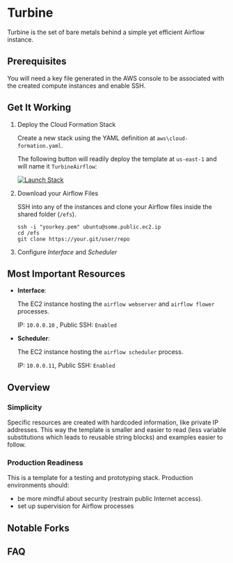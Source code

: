 # Turbine

Turbine is the set of bare metals behind a simple yet efficient Airflow instance.

## Prerequisites

You will need a key file generated in the AWS console to be associated with the created compute instances and enable SSH.

## Get It Working

1. Deploy the Cloud Formation Stack

    Create a new stack using the YAML definition at `aws\cloud-formation.yaml`.
    
    The following button will readily deploy the template at `us-east-1` and will name it `TurbineAirflow`:
    
    [![Launch Stack](https://s3.amazonaws.com/cloudformation-examples/cloudformation-launch-stack.png)](https://console.aws.amazon.com/cloudformation/home?region=us-east-1#/stacks/new?stackName=TurbineAirflow&templateURL=https://s3.amazonaws.com/villasv/turbine/cloud-formation.yaml)

2. Download your Airflow Files

    SSH into any of the instances and clone your Airflow files inside the shared folder (`/efs`).

    ```
    ssh -i "yourkey.pem" ubuntu@some.public.ec2.ip
    cd /efs
    git clone https://your.git/user/repo
    ```

3. Configure *Interface* and *Scheduler*

## Most Important Resources

- **Interface**:

    The EC2 instance hosting the `airflow webserver` and `airflow flower` processes.

    IP: `10.0.0.10` , Public SSH: `Enabled`

- **Scheduler**:

    The EC2 instance hosting the `airflow scheduler` process.

    IP: `10.0.0.11`, Public SSH: `Enabled`

## Overview

### Simplicity
Specific resources are created with hardcoded information, like private IP addresses.
This way the template is smaller and easier to read (less variable substitutions which leads to reusable string blocks) and examples easier to follow.

### Production Readiness
This is a template for a testing and prototyping stack. Production environments should:

- be more mindful about security (restrain public Internet access).
- set up supervision for Airflow processes

## Notable Forks


## FAQ
